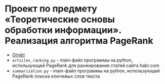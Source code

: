 # Проект по предмету «Теоретические основы обработки информации». Реализация алгоритма PageRank

* [Отчёт](report)
* `articles_ranking.py` - main-файл программы на python, использующей PageRank для ранжирования статей сайта habr.com
* `summarization.py` - main-файл программы на python, использующей PageRank поиска ключевых слов текста
